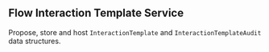 ## Flow Interaction Template Service

Propose, store and host `InteractionTemplate` and `InteractionTemplateAudit` data structures.

